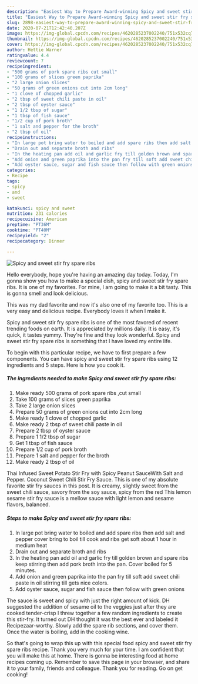 ```yaml
---
description: "Easiest Way to Prepare Award-winning Spicy and sweet stir fry spare ribs"
title: "Easiest Way to Prepare Award-winning Spicy and sweet stir fry spare ribs"
slug: 2898-easiest-way-to-prepare-award-winning-spicy-and-sweet-stir-fry-spare-ribs
date: 2020-07-21T12:42:40.207Z
image: https://img-global.cpcdn.com/recipes/4620285237002240/751x532cq70/spicy-and-sweet-stir-fry-spare-ribs-recipe-main-photo.jpg
thumbnail: https://img-global.cpcdn.com/recipes/4620285237002240/751x532cq70/spicy-and-sweet-stir-fry-spare-ribs-recipe-main-photo.jpg
cover: https://img-global.cpcdn.com/recipes/4620285237002240/751x532cq70/spicy-and-sweet-stir-fry-spare-ribs-recipe-main-photo.jpg
author: Hettie Warner
ratingvalue: 4.4
reviewcount: 7
recipeingredient:
- "500 grams of pork spare ribs cut small"
- "100 grams of slices green paprika"
- "2 large onion slices"
- "50 grams of green onions cut into 2cm long"
- "1 clove of chopped garlic"
- "2 tbsp of sweet chili paste in oil"
- "2 tbsp of oyster sauce"
- "1 1/2 tbsp of sugar"
- "1 tbsp of fish sauce"
- "1/2 cup of pork broth"
- "1 salt and pepper for the broth"
- "2 tbsp of oil"
recipeinstructions:
- "In large pot bring water to boiled and add spare ribs then add salt and pepper cover bring to boil till cook and ribs get soft about 1 hour in medium heat"
- "Drain out and separate broth and ribs"
- "In the heating pan add oil and garlic fry till golden brown and spare ribs keep stirring then add pork broth into the pan. Cover boiled for 5 minutes."
- "Add onion and green paprika into the pan fry till soft add sweet chili paste in oil stirring till gets nice colors."
- "Add oyster sauce, sugar and fish sauce then follow with green onions"
categories:
- Recipe
tags:
- spicy
- and
- sweet

katakunci: spicy and sweet 
nutrition: 231 calories
recipecuisine: American
preptime: "PT36M"
cooktime: "PT40M"
recipeyield: "2"
recipecategory: Dinner

---
```



![Spicy and sweet stir fry spare ribs](https://img-global.cpcdn.com/recipes/4620285237002240/751x532cq70/spicy-and-sweet-stir-fry-spare-ribs-recipe-main-photo.jpg)

Hello everybody, hope you're having an amazing day today. Today, I'm gonna show you how to make a special dish, spicy and sweet stir fry spare ribs. It is one of my favorites. For mine, I am going to make it a bit tasty. This is gonna smell and look delicious.

This was my dad favorite and now it&#39;s also one of my favorite too. This is a very easy and delicious recipe. Everybody loves it when I make it.

Spicy and sweet stir fry spare ribs is one of the most favored of recent trending foods on earth. It is appreciated by millions daily. It is easy, it's quick, it tastes yummy. They're fine and they look wonderful. Spicy and sweet stir fry spare ribs is something that I have loved my entire life.


To begin with this particular recipe, we have to first prepare a few components. You can have spicy and sweet stir fry spare ribs using 12 ingredients and 5 steps. Here is how you cook it.

<!--inarticleads1-->

##### The ingredients needed to make Spicy and sweet stir fry spare ribs:

1. Make ready 500 grams of pork spare ribs ,cut small
1. Take 100 grams of slices green paprika
1. Take 2 large onion slices
1. Prepare 50 grams of green onions cut into 2cm long
1. Make ready 1 clove of chopped garlic
1. Make ready 2 tbsp of sweet chili paste in oil
1. Prepare 2 tbsp of oyster sauce
1. Prepare 1 1/2 tbsp of sugar
1. Get 1 tbsp of fish sauce
1. Prepare 1/2 cup of pork broth
1. Prepare 1 salt and pepper for the broth
1. Make ready 2 tbsp of oil


Thai Infused Sweet Potato Stir Fry with Spicy Peanut SauceWith Salt and Pepper. Coconut Sweet Chili Stir Fry Sauce. This is one of my absolute favorite stir fry sauces in this post. It is creamy, slightly sweet from the sweet chili sauce, savory from the soy sauce, spicy from the red This lemon sesame stir fry sauce is a mellow sauce with light lemon and sesame flavors, balanced. 

<!--inarticleads2-->

##### Steps to make Spicy and sweet stir fry spare ribs:

1. In large pot bring water to boiled and add spare ribs then add salt and pepper cover bring to boil till cook and ribs get soft about 1 hour in medium heat
1. Drain out and separate broth and ribs
1. In the heating pan add oil and garlic fry till golden brown and spare ribs keep stirring then add pork broth into the pan. Cover boiled for 5 minutes.
1. Add onion and green paprika into the pan fry till soft add sweet chili paste in oil stirring till gets nice colors.
1. Add oyster sauce, sugar and fish sauce then follow with green onions


The sauce is sweet and spicy with just the right amount of kick. DH suggested the addition of sesame oil to the veggies just after they are cooked tender-crisp I threw together a few random ingredients to create this stir-fry. It turned out DH thought it was the best ever and labeled it Recipezaar-worthy. Slowly add the spare rib sections, and cover them. Once the water is boiling, add in the cooking wine. 

So that's going to wrap this up with this special food spicy and sweet stir fry spare ribs recipe. Thank you very much for your time. I am confident that you will make this at home. There is gonna be interesting food at home recipes coming up. Remember to save this page in your browser, and share it to your family, friends and colleague. Thank you for reading. Go on get cooking!
